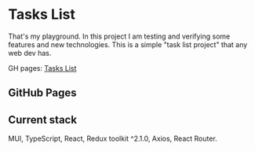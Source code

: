 

# Tasks List

That's my playground. In this project I am testing and verifying some features and new technologies.
This is a simple "task list project" that any web dev has.

GH pages: [Tasks List](https://YakovcevMark.github.io/ToDoList)

## GitHub Pages

## Current stack

MUI, TypeScript, React, Redux toolkit ^2.1.0, Axios, React Router. 
